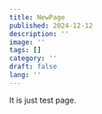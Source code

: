 ```yaml
---
title: NewPage
published: 2024-12-12
description: ''
image: ''
tags: []
category: ''
draft: false 
lang: ''
---
```


It is just test page.
